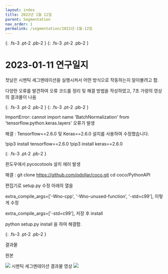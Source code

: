 ```yaml
---
layout: index
title: 2022년 1월 12일
parent: Segmentation
nav_order: 1
permalink: /segmentation/2022년-1월-12일
---
```

{: .fs-3 .pt-2 .pb-2 }
{: .fs-3 .pt-2 .pb-2 }

# 2023-01-11 연구일지

첫날은 시멘틱 세그멘테이션을 실행시켜서 어떤 방식으로 작동하는지 알아볼려고 함.

다양한 오류를 발견하여 오류 코드를 정리 및 해결 방법을 작성하였고, 7초 가량의 영상의 결과물이 나옴

{: .fs-3 .pt-2 .pb-2 }
{: .fs-3 .pt-2 .pb-2 }

ImportError: cannot import name 'BatchNormalization' from 'tensorflow.python.keras.layers'
오류가 발생

해결 : Tensorflow==2.6.0 및 Keras==2.6.0 설치를 사용하여 수정했습니다.

!pip3 install tensorflow==2.6.0
!pip3 install keras==2.6.0

{: .fs-3 .pt-2 .pb-2 }

윈도우에서 pycocotools 설치 에러 발생

해결 : 
git clone https://github.com/pdollar/coco.git
cd coco/PythonAPI

편집기로 setup.py 수정
아래의 열을

extra_compile_args=['-Wno-cpp', '-Wno-unused-function', '-std=c99'],
이렇게 수정

extra_compile_args=['-std=c99'],
저장 후 install

python setup.py install
을 하여 해결함.

{: .fs-3 .pt-2 .pb-2 }

결과물

원본
<html><img src="images/ezgif.com-gif-maker.gif"></html>
시멘틱 세그멘테이션 결과물 영상
<html><img src="images/ezgif.com-gif-maker (1).gif"></html>